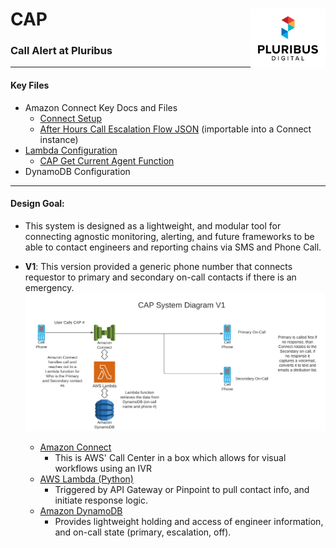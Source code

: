 # CAP   <a href="https://pluribusdigital.com" target="_blank"><img align="right" src="pb-logo-maintransparent.svg" width="120" alt="Pluribus Digital Logo" ></a>
### Call Alert at Pluribus
____
#### Key Files
* Amazon Connect Key Docs and Files
    * [Connect Setup](connect_setup.md)
    * [After Hours Call Escalation Flow JSON](AfterHours_IncomingWEscalation.json) (importable into a Connect instance)
* [Lambda Configuration](lambda.md)
    * [CAP Get Current Agent Function](CAP-GetCurrentAgent.)
* DynamoDB Configuration
___
#### Design Goal: 
* This system is designed as a lightweight, and modular tool for connecting agnostic monitoring, alerting, and future frameworks to be able to contact engineers and reporting chains via SMS and Phone Call.

* **V1**: This version provided a generic phone number that connects requestor to primary and secondary on-call contacts if there is an emergency.
![CAP V1 System Design Diagram](/CAP-SysV1.png)

    * [Amazon Connect](https://aws.amazon.com/connect/)
        * This is AWS' Call Center in a box which allows for visual workflows using an IVR
    * [AWS Lambda (Python)](https://docs.aws.amazon.com/lambda/latest/dg/lambda-python.html)
        * Triggered by API Gateway or Pinpoint to pull contact info, and initiate response logic.
    * [Amazon DynamoDB](https://aws.amazon.com/dynamodb/)
        * Provides lightweight holding and access of engineer information, and on-call state (primary, escalation, off).

